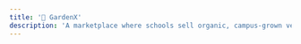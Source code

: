 ```yaml
---
title: '🌱 GardenX'
description: 'A marketplace where schools sell organic, campus-grown veggies to the community.'
---
```

